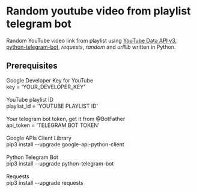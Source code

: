 # Random youtube video from playlist telegram bot

Random YouTube video link from playlist using [YouTube Data API v3](https://console.developers.google.com), [python-telegram-bot](https://github.com/python-telegram-bot/python-telegram-bot), *requests*, *random* and *urlllib* written in Python.

## Prerequisites
Google Developer Key for YouTube</br>
key = 'YOUR_DEVELOPER_KEY'</br>
</br>
YouTube playlist ID</br>
playlist_id = 'YOUTUBE PLAYLIST ID'</br>
</br>
Your telegram bot token, get it from @BotFather</br>
api_token = 'TELEGRAM BOT TOKEN'</br>
</br>
Google APIs Client Library</br>
pip3 install --upgrade google-api-python-client</br>
</br>
Python Telegram Bot</br>
pip3 install --upgrade python-telegram-bot</br>
</br>
Requests</br>
pip3 install --upgrade requests
